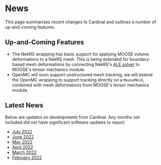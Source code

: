 # News

This page summarizes recent changes to Cardinal and outlines a number of up-and-coming
features.

## Up-and-Coming Features

- The NekRS wrapping has basic support for applying MOOSE volume deformations to
  a NekRS mesh. This is being extended for boundary-based mesh deformations by
  connecting NekRS's [ALE solver](https://www.osti.gov/biblio/1510253) to MOOSE's
  tensor mechanics module.
- OpenMC will soon support unstructured mesh tracking; we will extend the OpenMC
  wrapping to support tracking directly on a `MooseMesh`, combined with mesh
  deformations from MOOSE's tensor mechanics module.

## Latest News

Below are updates on developments from Cardinal. Any months not included did not
have significant software updates to report.

- [July 2022](news/july2022.md)
- [June 2022](news/june2022.md)
- [May 2022](news/may2022.md)
- [April 2022](news/april2022.md)
- [March 2022](news/mar2022.md)
- [February 2022](news/feb2022.md)

